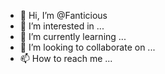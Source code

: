- 👋 Hi, I’m @Fanticious
- 👀 I’m interested in ...
- 🌱 I’m currently learning ...
- 💞️ I’m looking to collaborate on ...
- 📫 How to reach me ...

<!---
Fanticious/Fanticious is a ✨ special ✨ repository because its `README.md` (this file) appears on your GitHub profile.
You can click the Preview link to take a look at your changes.
--->
